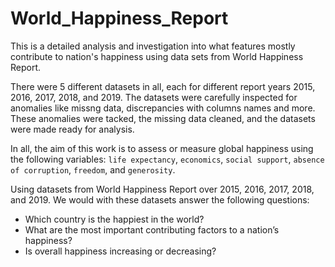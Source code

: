 # World_Happiness_Report
This is a detailed analysis and investigation into what features mostly contribute to nation's happiness using data sets from World Happiness Report.

There were 5 different datasets in all, each for different report years 2015, 2016, 2017, 2018, and 2019. The datasets were carefully inspected for anomalies like missng data,
discrepancies with columns names and more. These anomalies were tacked, the missing data cleaned, and the datasets were made ready for analysis.

In all, the aim of this work is to assess or measure global happiness using the following variables: `life expectancy`, `economics`, `social support`, `absence of corruption`, `freedom`, and `generosity`. 

Using datasets from World Happiness Report over 2015, 2016, 2017, 2018, and 2019. We would with these datasets answer the following questions:

* Which country is the happiest in the world?
* What are the most important contributing factors to a nation’s happiness?
* Is overall happiness increasing or decreasing?

